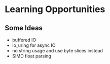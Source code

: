 # Learning Opportunities

## Some Ideas

- buffered IO
- io_uring for async IO
- no string usage and use byte slices instead
- SIMD float parsing
